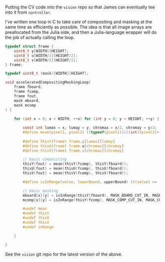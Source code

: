 Putting the CV code into the `vision` repo so that James can eventually tee into it from `controller`.

I've written one loop in C to take care of compositing and masking at the same time as efficiently as possible. The idea is that all image arrays are preallocated from the Julia side, and then a Julia-language wrapper will do the job of actually calling the loop.

```c
typedef struct frame {
	uint8_t y[WIDTH][HEIGHT];
	uint8_t u[WIDTH/2][HEIGHT/2];
	uint8_t v[WIDTH/2][HEIGHT/2];
} frame;

typedef uint8_t (mask)[WIDTH][HEIGHT];

void acceleratedCompositingMaskingLoop(
	frame fboard,
	frame fcomp,
	frame fout,
	mask mboard,
	mask mcomp
) {
	
	for (int x = 0; x < WIDTH; ++x) for (int y = 0; y < HEIGHT; ++y) {

		const int lumax = x, lumay = y, chromax = x/2, chromay = y/2;
		#define mean(pixel1, pixel2) ((typeof(pixel1))(((int)(pixel1)+(int)(pixel2))/2))
		
		#define thisY(frame) frame.y[lumax][lumay]
		#define thisU(frame) frame.u[chromax][chromay]
		#define thisV(frame) frame.v[chromax][chromay]

		// basic compositing
		thisY(fout) = mean(thisY(fcomp), thisY(fboard));
		thisU(fout) = mean(thisU(fcomp), thisU(fboard));
		thisV(fout) = mean(thisV(fcomp), thisV(fboard));

		#define isInRange(value, lowerBound, upperBound) (((value) >= (lowerBound)) && ((value) <= (upperBound)))

		// basic masking
		mboard[x][y] = isInRange(thisY(fboard), MASK_BOARD_CUT_IN, MASK_BOARD_CUT_OUT);
		mcomp[x][y] = isInRange(thisY(fcomp), MASK_COMP_CUT_IN, MASK_COMP_CUT_OUT);

		#undef mean
		#undef thisY
		#undef thisU
		#undef thisV
		#undef inRange

	}

}
```

See the `vision` git repo for the latest version of the above.